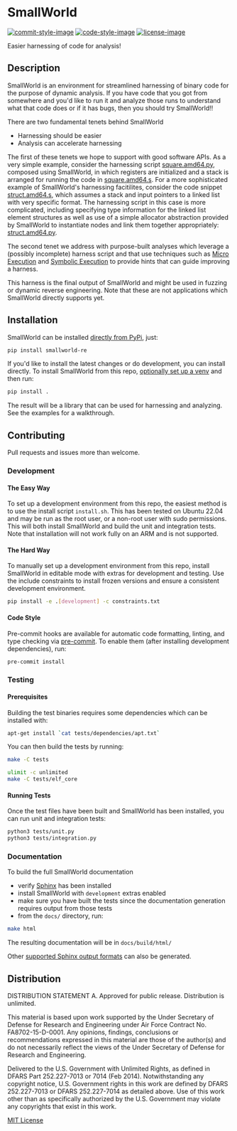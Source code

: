 # SmallWorld

[![commit-style-image]][conventional]
[![code-style-image]][black]
[![license-image]][mit]

Easier harnessing of code for analysis!

## Description

SmallWorld is an environment for streamlined harnessing of binary code for the
purpose of dynamic analysis. If you have code that you got from somewhere and
you'd like to run it and analyze those runs to understand what that code does
or if it has bugs, then you should try SmallWorld!!

There are two fundamental tenets behind SmallWorld
* Harnessing should be easier
* Analysis can accelerate harnessing

The first of these tenets we hope to support with good software APIs. As a very
simple example, consider the harnessing script
[square.amd64.py](https://github.com/smallworld-re/smallworld/blob/main/tests/square/square.amd64.py),
composed using SmallWorld, in which registers are initialized and a stack is
arranged for running the code in
[square.amd64.s](https://github.com/smallworld-re/smallworld/blob/main/tests/square/square.amd64.s).
For a more sophisticated example of SmallWorld's harnessing facitilites,
consider the code snippet
[struct.amd64.s](https://github.com/smallworld-re/smallworld/blob/main/tests/struct/struct.amd64.s),
which assumes a stack and input pointers to a linked list with very specific
format. The harnessing script in this case is more complicated, including
specifying type information for the linked list element structures as well as
use of a simple allocator abstraction provided by SmallWorld to instantiate
nodes and link them together appropriately:
[struct.amd64.py](https://github.com/smallworld-re/smallworld/blob/main/tests/struct/struct.amd64.py).

The second tenet we address with purpose-built analyses which leverage a
(possibly incomplete) harness script and that use techniques such as [Micro
Execution](https://www.microsoft.com/en-us/research/wp-content/uploads/2016/02/microx.pdf)
and [Symbolic
Execution](https://en.wikipedia.org/wiki/Symbolic_execution#:~:text=In%20computer%20science%2C%20symbolic%20execution,of%20a%20program%20to%20execute)
to provide hints that can guide improving a harness. 

This harness is the final output of SmallWorld and might be used in fuzzing or
dynamic reverse engineering. Note that these are not applications which
SmallWorld directly supports yet.


## Installation

SmallWorld can be installed [directly from PyPi](https://pypi.org/project/smallworld-re/), just:
```bash
pip install smallworld-re
```

If you'd like to install the latest changes or do development, you can install directly. To install SmallWorld from this repo, [optionally set up a venv](https://docs.python.org/3/library/venv.html) and then run:

```bash
pip install .
```

The result will be a library that can be used for harnessing and analyzing.  See the examples for a walkthrough.

## Contributing

Pull requests and issues more than welcome.

### Development

#### The Easy Way
To set up a development environment from this repo, the easiest method is to use
the install script `install.sh`. This has been tested on Ubuntu 22.04 and may be run
as the root user, or a non-root user with sudo permissions.
This will both install SmallWorld and build the unit and integration tests.
Note that installation will not work fully on an ARM and is not supported.

#### The Hard Way
To manually set up a development environment from this repo, install SmallWorld in
editable mode with extras for development and testing. Use the include
constraints to install frozen versions and ensure a consistent development
environment.

```bash
pip install -e .[development] -c constraints.txt
```

#### Code Style

Pre-commit hooks are available for automatic code formatting, linting, and type
checking via [pre-commit](https://pre-commit.com/). To enable them (after
installing development dependencies), run:

```bash
pre-commit install
```

### Testing

#### Prerequisites

Building the test binaries requires some dependencies which can be installed
with:

```bash
apt-get install `cat tests/dependencies/apt.txt`
```

You can then build the tests by running:

```bash
make -C tests

ulimit -c unlimited
make -C tests/elf_core
```

#### Running Tests

Once the test files have been built and SmallWorld has been installed, you can
run unit and integration tests:

```bash
python3 tests/unit.py
python3 tests/integration.py
```

### Documentation

To build the full SmallWorld documentation
* verify [Sphinx](https://www.sphinx-doc.org/) has been installed
* install SmallWorld with `development` extras enabled
* make sure you have built the tests since the documentation generation requires output from those tests
* from the `docs/` directory, run:

```bash
make html
```

The resulting documentation will be in `docs/build/html/`

Other [supported Sphinx output formats](https://www.sphinx-doc.org/en/master/usage/builders/index.html) can also be generated.


## Distribution

DISTRIBUTION STATEMENT A. Approved for public release. Distribution is
unlimited.

This material is based upon work supported by the Under Secretary of Defense
for Research and Engineering under Air Force Contract No. FA8702-15-D-0001. Any
opinions, findings, conclusions or recommendations expressed in this material
are those of the author(s) and do not necessarily reflect the views of the
Under Secretary of Defense for Research and Engineering.

Delivered to the U.S. Government with Unlimited Rights, as defined in DFARS
Part 252.227-7013 or 7014 (Feb 2014). Notwithstanding any copyright notice,
U.S. Government rights in this work are defined by DFARS 252.227-7013 or DFARS
252.227-7014 as detailed above. Use of this work other than as specifically
authorized by the U.S. Government may violate any copyrights that exist in this
work.

[MIT License](LICENSE.txt)

[commit-style-image]: https://img.shields.io/badge/commits-conventional-fe5196.svg
[conventional]: https://www.conventionalcommits.org/en/v1.0.0/
[code-style-image]: https://img.shields.io/badge/code%20style-black-000000.svg
[black]: https://github.com/psf/black
[license-image]: https://img.shields.io/badge/license-MIT-green.svg
[mit]: ./LICENSE.txt
